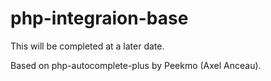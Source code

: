 # php-integraion-base

This will be completed at a later date.

Based on php-autocomplete-plus by Peekmo (Axel Anceau).
